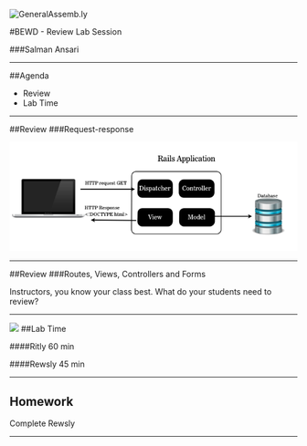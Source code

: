 ![GeneralAssemb.ly](https://github.com/generalassembly/ga-ruby-on-rails-for-devs/raw/master/images/ga.png "GeneralAssemb.ly")

#BEWD - Review Lab Session

###Salman Ansari

---


##Agenda

*	Review
*	Lab Time
	
---


##Review
###Request-response

![Request Response Diagram](../../assets/rails/response_request.png)

---



##Review
###Routes, Views, Controllers and Forms

Instructors, you know your class best. What do your students need to review?

---




<img id ='icon' src="../../assets/ICL_icons/Exercise_icon_md.png">
##Lab Time

####Ritly 
60 min

####Rewsly 
45 min

---


## Homework

Complete Rewsly

---

